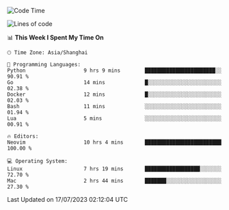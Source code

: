 <!--START_SECTION:waka-->
![Code Time](http://img.shields.io/badge/Code%20Time-1%2C442%20hrs%206%20mins-blue)

![Lines of code](https://img.shields.io/badge/From%20Hello%20World%20I%27ve%20Written-261.8%20thousand%20lines%20of%20code-blue)

📊 **This Week I Spent My Time On** 

```text
🕑︎ Time Zone: Asia/Shanghai

💬 Programming Languages: 
Python                   9 hrs 9 mins        ███████████████████████░░   90.91 % 
Go                       14 mins             █░░░░░░░░░░░░░░░░░░░░░░░░   02.38 % 
Docker                   12 mins             █░░░░░░░░░░░░░░░░░░░░░░░░   02.03 % 
Bash                     11 mins             ░░░░░░░░░░░░░░░░░░░░░░░░░   01.94 % 
Lua                      5 mins              ░░░░░░░░░░░░░░░░░░░░░░░░░   00.91 % 

🔥 Editors: 
Neovim                   10 hrs 4 mins       █████████████████████████   100.00 % 

💻 Operating System: 
Linux                    7 hrs 19 mins       ██████████████████░░░░░░░   72.70 % 
Mac                      2 hrs 44 mins       ███████░░░░░░░░░░░░░░░░░░   27.30 % 
```


 Last Updated on 17/07/2023 02:12:04 UTC
<!--END_SECTION:waka-->
